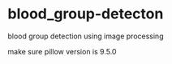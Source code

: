 # blood_group-detecton
blood group detection using image processing

make sure pillow version is 9.5.0
